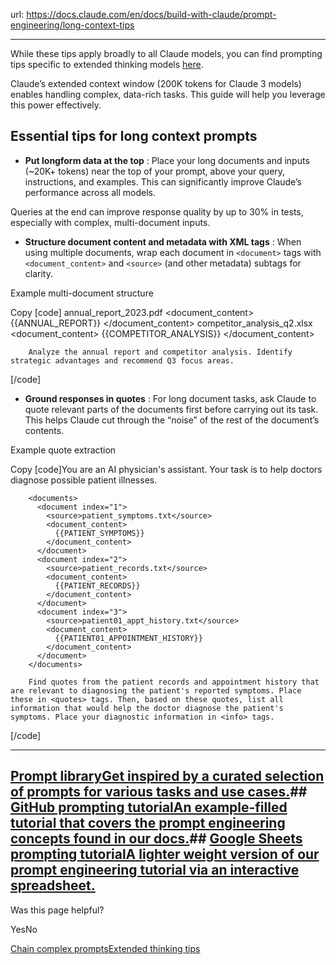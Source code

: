 url: https://docs.claude.com/en/docs/build-with-claude/prompt-engineering/long-context-tips

---

While these tips apply broadly to all Claude models, you can find prompting tips specific to extended thinking models [here](/en/docs/build-with-claude/prompt-engineering/extended-thinking-tips).

Claude’s extended context window \(200K tokens for Claude 3 models\) enables handling complex, data-rich tasks. This guide will help you leverage this power effectively.

## Essential tips for long context prompts

  * **Put longform data at the top** : Place your long documents and inputs \(~20K+ tokens\) near the top of your prompt, above your query, instructions, and examples. This can significantly improve Claude’s performance across all models.

Queries at the end can improve response quality by up to 30% in tests, especially with complex, multi-document inputs.

  * **Structure document content and metadata with XML tags** : When using multiple documents, wrap each document in `<document>` tags with `<document_content>` and `<source>` \(and other metadata\) subtags for clarity.

Example multi-document structure

Copy
[code]<documents>
          <document index="1">
            <source>annual_report_2023.pdf</source>
            <document_content>
              {{ANNUAL_REPORT}}
            </document_content>
          </document>
          <document index="2">
            <source>competitor_analysis_q2.xlsx</source>
            <document_content>
              {{COMPETITOR_ANALYSIS}}
            </document_content>
          </document>
        </documents>

        Analyze the annual report and competitor analysis. Identify strategic advantages and recommend Q3 focus areas.

[/code]

  * **Ground responses in quotes** : For long document tasks, ask Claude to quote relevant parts of the documents first before carrying out its task. This helps Claude cut through the “noise” of the rest of the document’s contents.

Example quote extraction

Copy
[code]You are an AI physician's assistant. Your task is to help doctors diagnose possible patient illnesses.

        <documents>
          <document index="1">
            <source>patient_symptoms.txt</source>
            <document_content>
              {{PATIENT_SYMPTOMS}}
            </document_content>
          </document>
          <document index="2">
            <source>patient_records.txt</source>
            <document_content>
              {{PATIENT_RECORDS}}
            </document_content>
          </document>
          <document index="3">
            <source>patient01_appt_history.txt</source>
            <document_content>
              {{PATIENT01_APPOINTMENT_HISTORY}}
            </document_content>
          </document>
        </documents>

        Find quotes from the patient records and appointment history that are relevant to diagnosing the patient's reported symptoms. Place these in <quotes> tags. Then, based on these quotes, list all information that would help the doctor diagnose the patient's symptoms. Place your diagnostic information in <info> tags.

[/code]

* * *

## [Prompt libraryGet inspired by a curated selection of prompts for various tasks and use cases.](/en/resources/prompt-library/library)## [GitHub prompting tutorialAn example-filled tutorial that covers the prompt engineering concepts found in our docs.](https://github.com/anthropics/prompt-eng-interactive-tutorial)## [Google Sheets prompting tutorialA lighter weight version of our prompt engineering tutorial via an interactive spreadsheet.](https://docs.google.com/spreadsheets/d/19jzLgRruG9kjUQNKtCg1ZjdD6l6weA6qRXG5zLIAhC8)

Was this page helpful?

YesNo

[Chain complex prompts](/en/docs/build-with-claude/prompt-engineering/chain-prompts)[Extended thinking tips](/en/docs/build-with-claude/prompt-engineering/extended-thinking-tips)
